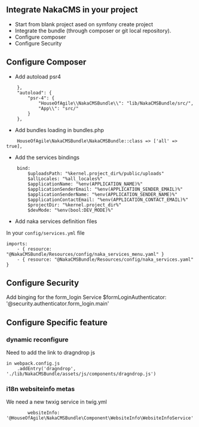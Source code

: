 ## Integrate NakaCMS in your project
* Start from blank project ased on symfony create project
* Integrate the bundle (through composer or git local repository).
* Configure composer
* Configure Security


## Configure Composer
* Add autoload psr4
```
    },
    "autoload": {
        "psr-4": {
            "HouseOfAgile\\NakaCMSBundle\\": "lib/NakaCMSBundle/src/",
            "App\\": "src/"
        }
    },
```
* Add bundles loading in bundles.php
```
    HouseOfAgile\NakaCMSBundle\NakaCMSBundle::class => ['all' => true],

```
* Add the services bindings
```
    bind:
        $uploadsPath: "%kernel.project_dir%/public/uploads"
        $allLocales: "%all_locales%"
        $applicationName: "%env(APPLICATION_NAME)%"
        $applicationSenderEmail: "%env(APPLICATION_SENDER_EMAIL)%"
        $applicationSenderName: "%env(APPLICATION_SENDER_NAME)%"
        $applicationContactEmail: "%env(APPLICATION_CONTACT_EMAIL)%"
        $projectDir: "%kernel.project_dir%"
        $devMode: "%env(bool:DEV_MODE)%"
```

* Add naka services definition files

In your `config/services.yml` file

```
imports:
    - { resource: "@NakaCMSBundle/Resources/config/naka_services_menu.yaml" }
    - { resource: "@NakaCMSBundle/Resources/config/naka_services.yaml" }
```
## Configure Security

Add binging for the form_login Service
    $formLoginAuthenticator: '@security.authenticator.form_login.main'


## Configure Specific feature
### dynamic reconfigure
Need to add the link to dragndrop js
```
in webpack.config.js
    .addEntry('dragndrop', './lib/NakaCMSBundle/assets/js/components/dragndrop.js')

```

### i18n websiteinfo metas

We need a new twxig service in twig.yml
```
        websiteInfo: '@HouseOfAgile\NakaCMSBundle\Component\WebsiteInfo\WebsiteInfoService'
```
